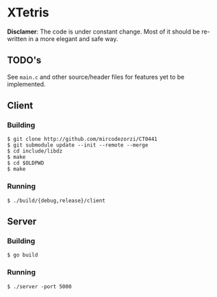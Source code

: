 # XTetris

**Disclamer**: The code is under constant change. Most of it should be re-written in a more elegant and safe way.

## TODO's
See `main.c` and other source/header files for features yet to be implemented.

## Client

### Building

```
$ git clone http://github.com/mircodezorzi/CT0441
$ git submodule update --init --remote --merge
$ cd include/libdz
$ make
$ cd $OLDPWD
$ make
```

### Running
```
$ ./build/{debug,release}/client
```

## Server

### Building

```
$ go build
```

### Running

```
$ ./server -port 5000
```
